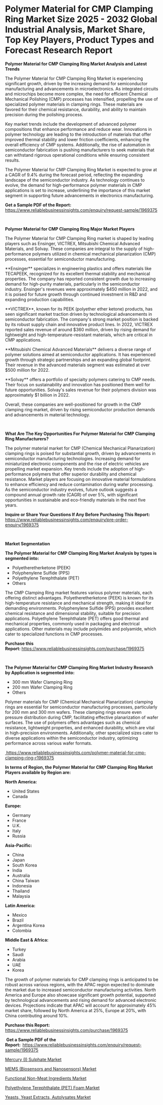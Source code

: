 <p><h1>Polymer Material for CMP Clamping Ring Market Size 2025 - 2032 Global Industrial Analysis, Market Share, Top Key Players, Product Types and Forecast Research Report</h1></p><p><strong>Polymer Material for CMP Clamping Ring Market Analysis and Latest Trends</strong></p>
<p><p>The Polymer Material for CMP Clamping Ring Market is experiencing significant growth, driven by the increasing demand for semiconductor manufacturing and advancements in microelectronics. As integrated circuits and microchips become more complex, the need for efficient Chemical Mechanical Polishing (CMP) processes has intensified, propelling the use of specialized polymer materials in clamping rings. These materials are favored for their chemical resistance, durability, and ability to maintain precision during the polishing process.</p><p>Key market trends include the development of advanced polymer compositions that enhance performance and reduce wear. Innovations in polymer technology are leading to the introduction of materials that offer improved thermal stability and lower friction coefficients, enhancing the overall efficiency of CMP systems. Additionally, the rise of automation in semiconductor fabrication is pushing manufacturers to seek materials that can withstand rigorous operational conditions while ensuring consistent results.</p><p>The Polymer Material for CMP Clamping Ring Market is expected to grow at a CAGR of 9.4% during the forecast period, reflecting the expanding landscape of the semiconductor industry. As technology continues to evolve, the demand for high-performance polymer materials in CMP applications is set to increase, underlining the importance of this market segment in supporting future advancements in electronics manufacturing.</p></p>
<p><strong>Get a Sample PDF of the Report:&nbsp;</strong> <a href="https://www.reliablebusinessinsights.com/enquiry/request-sample/1969375?utm_campaign=112&utm_medium=2&utm_source=Github&utm_content=ia&utm_term=28022025&utm_id=polymer-material-for-cmp-clamping-ring">https://www.reliablebusinessinsights.com/enquiry/request-sample/1969375</a></p>
<p>&nbsp;</p>
<p><strong>Polymer Material for CMP Clamping Ring Major Market Players</strong></p>
<p><p>The Polymer Material for CMP Clamping Ring market is shaped by leading players such as Ensinger, VICTREX, Mitsubishi Chemical Advanced Materials, and Solvay. These companies are integral to the supply of high-performance polymers utilized in chemical mechanical planarization (CMP) processes, essential for semiconductor manufacturing.</p><p>**Ensinger** specializes in engineering plastics and offers materials like TECAPEEK, recognized for its excellent thermal stability and mechanical properties. The company has reported consistent growth due to increasing demand for high-purity materials, particularly in the semiconductor industry. Ensinger's revenues were approximately $450 million in 2022, and it is poised for future growth through continued investment in R&D and expanding production capabilities.</p><p>**VICTREX**, known for its PEEK (polyether ether ketone) products, has seen significant market traction driven by technological advancements in semiconductor fabrication. The company's strong market position is backed by its robust supply chain and innovative product lines. In 2022, VICTREX reported sales revenue of around $360 million, driven by rising demand for lightweight and high-temperature-resistant materials, which are critical in CMP applications.</p><p>**Mitsubishi Chemical Advanced Materials** delivers a diverse range of polymer solutions aimed at semiconductor applications. It has experienced growth through strategic partnerships and an expanding global footprint. Their revenue in the advanced materials segment was estimated at over $500 million for 2022.</p><p>**Solvay** offers a portfolio of specialty polymers catering to CMP needs. Their focus on sustainability and innovation has positioned them well for future opportunities. Solvay's sales revenue for their polymers division was approximately $1 billion in 2022.</p><p>Overall, these companies are well-positioned for growth in the CMP clamping ring market, driven by rising semiconductor production demands and advancements in material technology.</p></p>
<p>&nbsp;</p>
<p><strong>What Are The Key Opportunities For Polymer Material for CMP Clamping Ring Manufacturers?</strong></p>
<p><p>The polymer material market for CMP (Chemical Mechanical Planarization) clamping rings is poised for substantial growth, driven by advancements in semiconductor manufacturing technologies. Increasing demand for miniaturized electronic components and the rise of electric vehicles are propelling market expansion. Key trends include the adoption of high-performance polymers that offer superior durability and chemical resistance. Market players are focusing on innovative material formulations to enhance efficiency and reduce contamination during wafer processing. As the semiconductor industry evolves, future outlook suggests a compound annual growth rate (CAGR) of over 5%, with significant opportunities in sustainable and eco-friendly materials in the next five years.</p></p>
<p><strong>Inquire or Share Your Questions If Any Before Purchasing This Report:</strong> <a href="https://www.reliablebusinessinsights.com/enquiry/pre-order-enquiry/1969375?utm_campaign=112&utm_medium=2&utm_source=Github&utm_content=ia&utm_term=28022025&utm_id=polymer-material-for-cmp-clamping-ring">https://www.reliablebusinessinsights.com/enquiry/pre-order-enquiry/1969375</a></p>
<p>&nbsp;</p>
<p><strong>Market Segmentation</strong></p>
<p><strong>The Polymer Material for CMP Clamping Ring Market Analysis by types is segmented into:</strong></p>
<p><ul><li>Polyetheretherketone (PEEK)</li><li>Polyphenylene Sulfide (PPS)</li><li>Polyethylene Terephthalate (PET)</li><li>Others</li></ul></p>
<p><p>The CMP Clamping Ring market features various polymer materials, each offering distinct advantages. Polyetheretherketone (PEEK) is known for its high-temperature resistance and mechanical strength, making it ideal for demanding environments. Polyphenylene Sulfide (PPS) provides excellent chemical resistance and dimensional stability, suitable for precision applications. Polyethylene Terephthalate (PET) offers good thermal and mechanical properties, commonly used in packaging and electrical applications. Other materials may include polyimides and polyamide, which cater to specialized functions in CMP processes.</p></p>
<p><strong>Purchase this Report:&nbsp;</strong><a href="https://www.reliablebusinessinsights.com/purchase/1969375?utm_campaign=112&utm_medium=2&utm_source=Github&utm_content=ia&utm_term=28022025&utm_id=polymer-material-for-cmp-clamping-ring">https://www.reliablebusinessinsights.com/purchase/1969375</a></p>
<p>&nbsp;</p>
<p><strong>The Polymer Material for CMP Clamping Ring Market Industry Research by Application is segmented into:</strong></p>
<p><ul><li>300 mm Wafer Clamping Ring</li><li>200 mm Wafer Clamping Ring</li><li>Others</li></ul></p>
<p><p>Polymer materials for CMP (Chemical Mechanical Planarization) clamping rings are essential for semiconductor manufacturing processes, particularly for 200 mm and 300 mm wafers. These clamping rings ensure even pressure distribution during CMP, facilitating effective planarization of wafer surfaces. The use of polymers offers advantages such as chemical resistance, lightweight properties, and enhanced durability, which are vital in high-precision environments. Additionally, other specialized sizes cater to diverse applications within the semiconductor industry, optimizing performance across various wafer formats.</p></p>
<p><a href="https://www.reliablebusinessinsights.com/polymer-material-for-cmp-clamping-ring-r1969375?utm_campaign=112&utm_medium=2&utm_source=Github&utm_content=ia&utm_term=28022025&utm_id=polymer-material-for-cmp-clamping-ring">&nbsp;https://www.reliablebusinessinsights.com/polymer-material-for-cmp-clamping-ring-r1969375</a></p>
<p><strong>In terms of Region, the Polymer Material for CMP Clamping Ring Market Players available by Region are:</strong></p>
<p>
    <p> <strong> North America: </strong>
        <ul>
            <li>United States</li>
            <li>Canada</li>
        </ul>
        </p> 
    <p> <strong> Europe: </strong>
        <ul>
            <li>Germany</li>
            <li>France</li>
            <li>U.K.</li>
            <li>Italy</li>
            <li>Russia</li>
        </ul>
        </p> 
    <p> <strong> Asia-Pacific: </strong>
        <ul>
            <li>China</li>
            <li>Japan</li>
            <li>South Korea</li>
            <li>India</li>
            <li>Australia</li>
            <li>China Taiwan</li>
            <li>Indonesia</li>
            <li>Thailand</li>
            <li>Malaysia</li>
        </ul>
        </p> 
    <p> <strong> Latin America: </strong>
        <ul>
            <li>Mexico</li>
            <li>Brazil</li>
            <li>Argentina Korea</li>
            <li>Colombia</li>
        </ul>
        </p> 
    <p> <strong> Middle East & Africa: </strong>
        <ul>
            <li>Turkey</li>
            <li>Saudi</li>
            <li>Arabia</li>
            <li>UAE</li>
            <li>Korea</li>
        </ul>
    </p>
    </p>
<p><p>The growth of polymer materials for CMP clamping rings is anticipated to be robust across various regions, with the APAC region expected to dominate the market due to increased semiconductor manufacturing activities. North America and Europe also showcase significant growth potential, supported by technological advancements and rising demand for advanced electronic devices. Projections indicate that APAC will account for approximately 45% market share, followed by North America at 25%, Europe at 20%, with China contributing around 10%.</p></p>
<p><strong>Purchase this Report: </strong><a href="https://www.reliablebusinessinsights.com/purchase/1969375?utm_campaign=112&utm_medium=2&utm_source=Github&utm_content=ia&utm_term=28022025&utm_id=polymer-material-for-cmp-clamping-ring">https://www.reliablebusinessinsights.com/purchase/1969375</a></p>
<p>&nbsp;<strong>Get a Sample PDF of the Report:&nbsp;&nbsp;</strong><a href="https://www.reliablebusinessinsights.com/enquiry/request-sample/1969375?utm_campaign=112&utm_medium=2&utm_source=Github&utm_content=ia&utm_term=28022025&utm_id=polymer-material-for-cmp-clamping-ring">https://www.reliablebusinessinsights.com/enquiry/request-sample/1969375</a></p>
<p><strong></strong></p>
<p><p><a href="https://github.com/rudgenoccop8/Market-Research-Report-List-1/blob/main/mercury-i-sulphate-market.md?utm_campaign=112&utm_medium=2&utm_source=Github&utm_content=ia&utm_term=28022025&utm_id=polymer-material-for-cmp-clamping-ring">Mercury (I) Sulphate Market</a></p><p><a href="https://github.com/SamiaChowdhury801/Market-Research-Report-List-1/blob/main/mems-biosensors-and-nanosensors-market.md?utm_campaign=112&utm_medium=2&utm_source=Github&utm_content=ia&utm_term=28022025&utm_id=polymer-material-for-cmp-clamping-ring">MEMS (Biosensors and Nanosensors) Market</a></p><p><a href="https://github.com/sukeldrage0g/Market-Research-Report-List-1/blob/main/functional-non-meat-ingredients-market.md?utm_campaign=112&utm_medium=2&utm_source=Github&utm_content=ia&utm_term=28022025&utm_id=polymer-material-for-cmp-clamping-ring">Functional Non-Meat Ingredients Market</a></p><p><a href="https://github.com/AKSHATREPORTPRIME/Market-Research-Report-List-7/blob/main/polyethylene-terephthalate-pet-foam-market.md?utm_campaign=112&utm_medium=2&utm_source=Github&utm_content=ia&utm_term=28022025&utm_id=polymer-material-for-cmp-clamping-ring">Polyethylene Terephthalate (PET) Foam Market</a></p><p><a href="https://github.com/indrystar/Market-Research-Report-List-5/blob/main/yeasts-yeast-extracts-autolysates-market.md?utm_campaign=112&utm_medium=2&utm_source=Github&utm_content=ia&utm_term=28022025&utm_id=polymer-material-for-cmp-clamping-ring">Yeasts, Yeast Extracts, Autolysates Market</a></p></p>